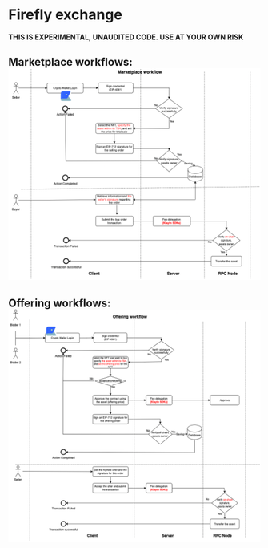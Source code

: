 # Firefly exchange

**THIS IS EXPERIMENTAL, UNAUDITED CODE. USE AT YOUR OWN RISK**

## Marketplace workflows: ![Alt Text](images/marketplace.png)

## Offering workflows: ![Alt Text](images/offering.png)
